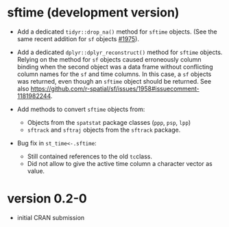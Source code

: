# sftime (development version)

* Add a dedicated `tidyr::drop_na()` method for `sftime` objects. (See the same recent addition for `sf` objects [#1975](https://github.com/r-spatial/sf/pull/1975/)).

* Add a dedicated `dplyr::dplyr_reconstruct()` method for `sftime` objects. 
Relying on the method for `sf` objects caused erroneously column binding when the second object was a data frame without conflicting column names for the `sf` and time columns. In this case, a `sf` objects was returned, even though an `sftime` object should be returned. See also https://github.com/r-spatial/sf/issues/1958#issuecomment-1181982244.

* Add methods to convert `sftime` objects from:
  + Objects from the `spatstat` package classes (`ppp`, `psp`, `lpp`)
  + `sftrack` and `sftraj` objects from the `sftrack` package.

* Bug fix in `st_time<-.sftime`:  
  + Still contained references to the old `tc`class.
  + Did not allow to give the active time column a character vector as value.

# version 0.2-0

* initial CRAN submission
